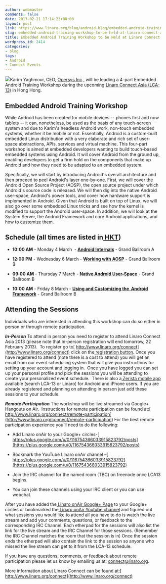 ```yaml
---
author: webmaster
comments: false
date: 2013-02-21 17:14:23+00:00
layout: post
link: https://www.linaro.org/blog/android-blog/embedded-android-training-workshop-to-be-held-at-linaro-connect-asia-2013/
slug: embedded-android-training-workshop-to-be-held-at-linaro-connect-asia-2013
title: Embedded Android Training Workshop to be Held at Linaro Connect Asia 2013
wordpress_id: 2414
categories:
- blog
tags:
- Android
- Connect Events
---
```


[](https://twitter.com/karimyaghmour)[![](http://www.linaro.org/wp-content/uploads/2013/02/Karim_Yaghmour.jpg)](https://plus.google.com/108468544076975482998/posts)Karim Yaghmour, CEO, [Opersys Inc](http://www.opersys.com/)., will be leading a 4-part Embedded Android Training Workshop during the upcoming [Linaro Connect Asia (LCA-13)](http://www.linaro.org/connect) in Hong Hong.


## Embedded Android Training Workshop


While Android has been created for mobile devices -- phones first and now tablets -- it can, nonetheless, be used as the basis of any touch-screen system and due to Karim's headless Android work, non-touch embedded systems, whether it be mobile or not. Essentially, Android is a custom-built embedded Linux distribution with a very elaborate and rich set of user-space abstractions, APIs, services and virtual machine. This four-part workshop is aimed at embedded developers wanting to build touch-based embedded systems using Android. It will cover Android from the ground up, enabling developers to get a firm hold on the components that make up Android and how they need to be adapted to an embedded system.

Specifically, we will start by introducing Android's overall architecture and then proceed to peel Android's layer one-by-one. First, we will cover the Android Open Source Project (AOSP), the open source project under which Android's source code is released. We will then dig into the native Android user-space, Android's power tools, and cover how hardware support is implemented in Android. Given that Android is built on top of Linux, we will also go over some embedded Linux tricks and see how the kernel is modified to support the Android user-space. In addition, we will look at the System Server, the Android Framework and core Android applications, and how to customize them.


## Schedule (all times are listed in[ HKT](http://www.timeanddate.com/worldclock/converter.html))






  * **10:00 AM** - Monday 4 March  - **[Android Internals](https://lca-13.zerista.com/event/member/72385)** - Grand Ballroom A


  * **12:00 PM** - Wednesday 6 March - **[Working with AOSP](https://lca-13.zerista.com/event/member/72386)** - Grand Ballroom B


  * **09:00 AM** - Thursday 7 March - **[Native Android User-Space](https://lca-13.zerista.com/event/member/72387)** - Grand Ballroom B


  * **10:00 AM** - Friday 8 March - **[Using and Customizing the  Android Framework](https://lca-13.zerista.com/event/member/72388)** - Grand Ballroom B




## Attending the Sessions


Individuals who are interested in attending this workshop can do so either in person or through remote participation.

_**In-Person**_
To attend in person you need to register to attend Linaro Connect Asia 2013 (please note that in-person registration will end tomorrow, 22 February 2013).  To register go to[ http://www.linaro.org/connect](http://www.linaro.org/connect) click on the[ registration button](http://linaro.eventbrite.co.uk/). Once you have registered to attend (note there is a cost to attend) you will get an email from our event scheduling system that will give you instructions for setting up your account and logging in.  Once you have logged you can set up your personal profile and pick the sessions you will be attending to create your personalized event schedule.  There is also a[ Zerista mobile app](http://lca-13.zerista.com/native_app/store_uri) available (search LCA-13 or Linaro) for Android and iPhone users. If you are already registered and planning on attending in person just add these sessions to your schedule.

_**Remote Participation**_
The workshop will be live streamed via Google+ Hangouts on Air.  Instructions for remote participation can be found at:[ http://www.linaro.org/connect/remote-participation](http://www.linaro.org/connect/remote-participation)
[](http://www.linaro.org/connect/remote-participation)
For the best remote participation experience you’ll need to do the following:




  * Add Linaro onAir to your Google+ circles-[ https://plus.google.com/u/0/116754366033915823792/posts](https://plus.google.com/u/0/116754366033915823792/posts)


  * Bookmark the YouTube Linaro onAir channel –[ https://plus.google.com/u/0/116754366033915823792](https://plus.google.com/u/0/116754366033915823792)


  * Join the IRC channel for the named room (TBC) on freenode once LCA13 begins.


  * You can join these channels using your IRC client or you can use webchat.


After you have added the[ Linaro onAir Google+ Page](https://plus.google.com/u/0/116754366033915823792/posts) to your Google+ circles or bookmarked the[ Linaro onAir Youtube channel](https://plus.google.com/u/0/116754366033915823792) and figured out what sessions you would like to attend all you have to do is watch the live stream and add your comments, questions, or feedback to the corresponding IRC Channel. Each etherpad for the sessions will also list the link for the live stream and the IRC Channel for those sessions. (Remember the IRC Channel matches the room that the session is in) Once the session ends the etherpad will also contain the link to the session so anyone who missed the live stream can get to it from the LCA-13 schedule.

If you have any questions, comments, or feedback about remote participation please let us know by emailing us at: [connect@linaro.org](mailto:connect@linaro.org).

More information about Linaro Connect can be found at:[ http://www.linaro.org/connect](http://www.linaro.org/connect)

